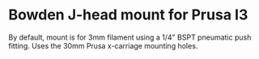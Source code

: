 # Bowden J-head mount for Prusa I3 #

By default, mount is for 3mm filament using a 1/4" BSPT pneumatic push fitting.
Uses the 30mm Prusa x-carriage mounting holes.
